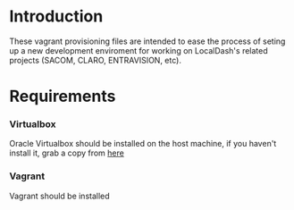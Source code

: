 # Introduction

These vagrant provisioning files are intended to ease the process of seting up a new development enviroment for working on LocalDash's related projects (SACOM, CLARO, ENTRAVISION, etc).

# Requirements

### Virtualbox

Oracle Virtualbox should be installed on the host machine, if you haven't install it, grab a copy from [here](https://www.virtualbox.org/wiki/Downloads)

### Vagrant

Vagrant should be installed 



